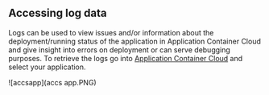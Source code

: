 ## Accessing log data

Logs can be used to view issues and/or information about the deployment/running status of the application in Application Container Cloud and give insight into errors on deployment or can serve debugging purposes.
To retrieve the logs go into [Application Container Cloud](https://apaas.europe.oraclecloud.com/apaas/faces/aPaaSRunner.jspx) and select your application.

![accsapp](accs app.PNG)
